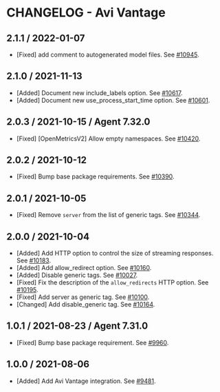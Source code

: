 # CHANGELOG - Avi Vantage

## 2.1.1 / 2022-01-07

* [Fixed] add comment to autogenerated model files. See [#10945](https://github.com/DataDog/integrations-core/pull/10945).

## 2.1.0 / 2021-11-13

* [Added] Document new include_labels option. See [#10617](https://github.com/DataDog/integrations-core/pull/10617).
* [Added] Document new use_process_start_time option. See [#10601](https://github.com/DataDog/integrations-core/pull/10601).

## 2.0.3 / 2021-10-15 / Agent 7.32.0

* [Fixed] [OpenMetricsV2] Allow empty namespaces. See [#10420](https://github.com/DataDog/integrations-core/pull/10420).

## 2.0.2 / 2021-10-12

* [Fixed] Bump base package requirements. See [#10390](https://github.com/DataDog/integrations-core/pull/10390).

## 2.0.1 / 2021-10-05

* [Fixed] Remove `server` from the list of generic tags. See [#10344](https://github.com/DataDog/integrations-core/pull/10344).

## 2.0.0 / 2021-10-04

* [Added] Add HTTP option to control the size of streaming responses. See [#10183](https://github.com/DataDog/integrations-core/pull/10183).
* [Added] Add allow_redirect option. See [#10160](https://github.com/DataDog/integrations-core/pull/10160).
* [Added] Disable generic tags. See [#10027](https://github.com/DataDog/integrations-core/pull/10027).
* [Fixed] Fix the description of the `allow_redirects` HTTP option. See [#10195](https://github.com/DataDog/integrations-core/pull/10195).
* [Fixed] Add server as generic tag. See [#10100](https://github.com/DataDog/integrations-core/pull/10100).
* [Changed] Add disable_generic tag. See [#10164](https://github.com/DataDog/integrations-core/pull/10164).

## 1.0.1 / 2021-08-23 / Agent 7.31.0

* [Fixed] Bump base package requirement. See [#9960](https://github.com/DataDog/integrations-core/pull/9960).

## 1.0.0 / 2021-08-06

* [Added] Add Avi Vantage integration. See [#9481](https://github.com/DataDog/integrations-core/pull/9481).

